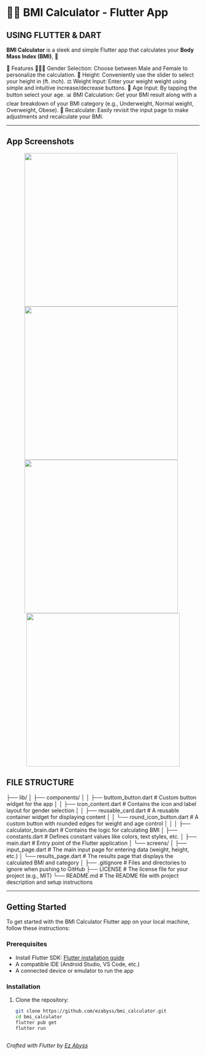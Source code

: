 # 🏋️‍♂️ BMI Calculator - Flutter App
## USING FLUTTER & DART

**BMI Calculator** is a sleek and simple Flutter app that calculates your **Body Mass Index (BMI)**, 🌱

📱 Features
🧑‍🤝‍🧑 Gender Selection: Choose between Male and Female to personalize the calculation.
📏 Height: Conveniently use the slider to select your height in (ft. inch).
⚖️ Weight Input: Enter your weight weight using simple and intuitive increase/decrease buttons.
🎂 Age Input: By tapping the button select your age.
📊 BMI Calculation: Get your BMI result along with a clear breakdown of your BMI category (e.g., Underweight, Normal weight, Overweight, Obese).
🔁 Recalculate: Easily revisit the input page to make adjustments and recalculate your BMI.


---------------------------------------------------------------------------------------------------
## App Screenshots

<p align="center">
  <img src="Screenshots/start.png" width="400" style="margin-right: 10px;" />
  <img src="Screenshots/normal.png" width="400" style="margin-right: 10px;" />
  <img src="Screenshots/obese%20class%20iii.png" width="400" style="margin-right: 10px;" />
  <img src="Screenshots/Adding%20Slider.png" width="400" />
</p>



## FILE STRUCTURE

├── lib/
│   ├── components/
│   │   ├── buttom_button.dart     # Custom button widget for the app
│   │   ├── icon_content.dart      # Contains the icon and label layout for gender selection
│   │   ├── reusable_card.dart     # A reusable container widget for displaying content
│   │   └── round_icon_button.dart # A custom button with rounded edges for weight and age control
│   │
│   ├── calculator_brain.dart      # Contains the logic for calculating BMI
│   ├── constants.dart             # Defines constant values like colors, text styles, etc.
│   ├── main.dart                  # Entry point of the Flutter application
│   └── screens/
│       ├── input_page.dart        # The main input page for entering data (weight, height, etc.)
│       └── results_page.dart      # The results page that displays the calculated BMI and category
│
├── .gitignore                   # Files and directories to ignore when pushing to GitHub
├── LICENSE                      # The license file for your project (e.g., MIT)
└── README.md                    # The README file with project description and setup instructions


---------------------------------------------------------------------------------------


## Getting Started

To get started with the BMI Calculator Flutter app on your local machine, follow these instructions:

### Prerequisites

- Install Flutter SDK: [Flutter installation guide](https://flutter.dev/docs/get-started/install)
- A compatible IDE (Android Studio, VS Code, etc.)
- A connected device or emulator to run the app

### Installation

1. Clone the repository:

   ```bash
   git clone https://github.com/ezabyss/bmi_calculator.git
   cd bmi_calculator
   flutter pub get
   flutter run
   


*Crafted with Flutter by [Ez Abyss](https://github.com/ezabyss)*
